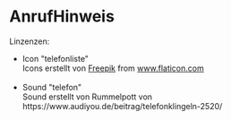 # AnrufHinweis

Linzenzen:<br>
<ul>
	<li>Icon "telefonliste"
<div>Icons erstellt von <a href="https://www.freepik.com" title="Freepik">Freepik</a> from <a href="https://www.flaticon.com/de/" title="Flaticon">www.flaticon.com</a></div>
    </br>
	</li>
	<li>Sound "telefon"<br>
Sound erstellt von Rummelpott von https://www.audiyou.de/beitrag/telefonklingeln-2520/
  </li>
  </ul>
  
